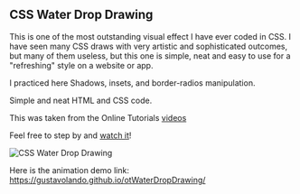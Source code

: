 ## CSS Water Drop Drawing

This is one of the most outstanding visual effect I have ever coded in CSS.  I have seen many CSS draws with very artistic and sophisticated outcomes, but many of them useless, but this one is simple, neat and easy to use for a "refreshing" style on a website or app.  

I practiced here Shadows, insets, and border-radios manipulation.

Simple and neat HTML and CSS code.

This was taken from the Online Tutorials [videos](https://www.youtube.com/watch?v=hgqHPLU-qIE)

Feel free to step by and [watch it](https://gustavolando.github.io/otWaterDropDrawing/)!

![CSS Water Drop Drawing](https://gustavolando.github.io/otWaterDropDrawing/CSS%20Water%20Drop%20Drawing.png)

Here is the animation demo link:  https://gustavolando.github.io/otWaterDropDrawing/
